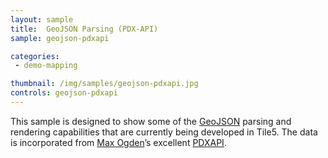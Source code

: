 ```yaml
---
layout: sample
title:  GeoJSON Parsing (PDX-API)
sample: geojson-pdxapi

categories:
 - demo-mapping

thumbnail: /img/samples/geojson-pdxapi.jpg
controls: geojson-pdxapi
---
```


This sample is designed to show some of the [GeoJSON](http://geojson.org/) parsing and rendering capabilities that are currently being developed in Tile5. The data is incorporated from [Max Ogden](http://twitter.com/maxogden)’s excellent [PDXAPI](http://pdxapi.com/).